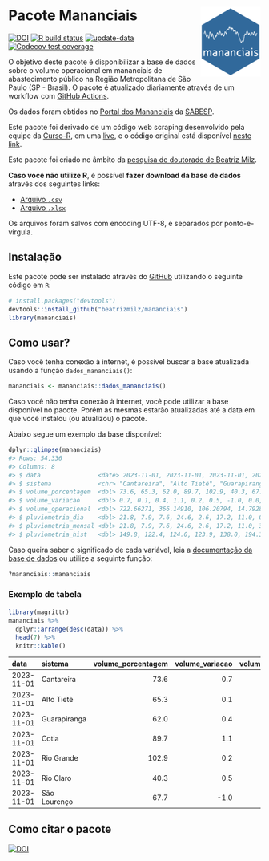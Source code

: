 
<!-- README.md is generated from README.Rmd. Please edit that file -->

# Pacote Mananciais <img src="man/figures/hexlogo.png" align="right" width = "120px"/>

<!-- badges: start -->

[![DOI](https://zenodo.org/badge/DOI/10.5281/zenodo.4733056.svg)](https://doi.org/10.5281/zenodo.4733056)
[![R build
status](https://github.com/beatrizmilz/mananciais/workflows/R-CMD-check/badge.svg)](https://github.com/beatrizmilz/mananciais/actions)
[![update-data](https://github.com/beatrizmilz/mananciais/actions/workflows/2-update_data.yaml/badge.svg)](https://github.com/beatrizmilz/mananciais/actions/workflows/2-update_data.yaml)
[![Codecov test
coverage](https://codecov.io/gh/beatrizmilz/mananciais/branch/master/graph/badge.svg)](https://codecov.io/gh/beatrizmilz/mananciais?branch=master)
<!-- badges: end -->

O objetivo deste pacote é disponibilizar a base de dados sobre o volume
operacional em mananciais de abastecimento público na Região
Metropolitana de São Paulo (SP - Brasil). O pacote é atualizado
diariamente através de um workflow com [GitHub
Actions](https://github.com/beatrizmilz/mananciais/actions).

Os dados foram obtidos no [Portal dos
Mananciais](http://mananciais.sabesp.com.br/Situacao) da
[SABESP](http://site.sabesp.com.br/site/Default.aspx).

Este pacote foi derivado de um código web scraping desenvolvido pela
equipe da [Curso-R](https://www.curso-r.com/), em uma
[live](https://youtu.be/jvZIxrMmOcQ), e o código original está
disponível [neste
link](https://github.com/curso-r/lives/blob/master/drafts/20200730_scraper_sabesp.R).

Este pacote foi criado no âmbito da [pesquisa de doutorado de Beatriz
Milz](https://beatrizmilz.github.io/tese/).

**Caso você não utilize R**, é possível **fazer download da base de
dados** através dos seguintes links:

- [Arquivo
  `.csv`](https://github.com/beatrizmilz/mananciais/raw/master/inst/extdata/mananciais.csv)
- [Arquivo
  `.xlsx`](https://github.com/beatrizmilz/mananciais/blob/master/inst/extdata/mananciais.xlsx?raw=true)

Os arquivos foram salvos com encoding UTF-8, e separados por
ponto-e-vírgula.

## Instalação

Este pacote pode ser instalado através do [GitHub](https://github.com/)
utilizando o seguinte código em `R`:

``` r
# install.packages("devtools")
devtools::install_github("beatrizmilz/mananciais")
library(mananciais)
```

## Como usar?

Caso você tenha conexão à internet, é possível buscar a base atualizada
usando a função `dados_mananciais()`:

``` r
mananciais <- mananciais::dados_mananciais() 
```

Caso você não tenha conexão à internet, você pode utilizar a base
disponível no pacote. Porém as mesmas estarão atualizadas até a data em
que você instalou (ou atualizou) o pacote.

Abaixo segue um exemplo da base disponível:

``` r
dplyr::glimpse(mananciais)
#> Rows: 54,336
#> Columns: 8
#> $ data                <date> 2023-11-01, 2023-11-01, 2023-11-01, 2023-11-01, 2…
#> $ sistema             <chr> "Cantareira", "Alto Tietê", "Guarapiranga", "Cotia…
#> $ volume_porcentagem  <dbl> 73.6, 65.3, 62.0, 89.7, 102.9, 40.3, 67.7, 72.9, 6…
#> $ volume_variacao     <dbl> 0.7, 0.1, 0.4, 1.1, 0.2, 0.5, -1.0, 0.0, 0.1, 0.1,…
#> $ volume_operacional  <dbl> 722.66271, 366.14910, 106.20794, 14.79281, 115.454…
#> $ pluviometria_dia    <dbl> 21.8, 7.9, 7.6, 24.6, 2.6, 17.2, 11.0, 0.0, 0.6, 0…
#> $ pluviometria_mensal <dbl> 21.8, 7.9, 7.6, 24.6, 2.6, 17.2, 11.0, 301.6, 200.…
#> $ pluviometria_hist   <dbl> 149.8, 122.4, 124.0, 123.9, 138.0, 194.3, 150.4, 1…
```

Caso queira saber o significado de cada variável, leia a [documentação
da base de
dados](https://beatrizmilz.github.io/mananciais/reference/mananciais.html)
ou utilize a seguinte função:

``` r
?mananciais::mananciais
```

### Exemplo de tabela

``` r
library(magrittr)
mananciais %>% 
  dplyr::arrange(desc(data)) %>% 
  head(7) %>%
  knitr::kable()
```

| data       | sistema      | volume_porcentagem | volume_variacao | volume_operacional | pluviometria_dia | pluviometria_mensal | pluviometria_hist |
|:-----------|:-------------|-------------------:|----------------:|-------------------:|-----------------:|--------------------:|------------------:|
| 2023-11-01 | Cantareira   |               73.6 |             0.7 |          722.66271 |             21.8 |                21.8 |             149.8 |
| 2023-11-01 | Alto Tietê   |               65.3 |             0.1 |          366.14910 |              7.9 |                 7.9 |             122.4 |
| 2023-11-01 | Guarapiranga |               62.0 |             0.4 |          106.20794 |              7.6 |                 7.6 |             124.0 |
| 2023-11-01 | Cotia        |               89.7 |             1.1 |           14.79281 |             24.6 |                24.6 |             123.9 |
| 2023-11-01 | Rio Grande   |              102.9 |             0.2 |          115.45480 |              2.6 |                 2.6 |             138.0 |
| 2023-11-01 | Rio Claro    |               40.3 |             0.5 |            5.50475 |             17.2 |                17.2 |             194.3 |
| 2023-11-01 | São Lourenço |               67.7 |            -1.0 |           60.10355 |             11.0 |                11.0 |             150.4 |

## Como citar o pacote

[![DOI](https://zenodo.org/badge/DOI/10.5281/zenodo.4733056.svg)](https://doi.org/10.5281/zenodo.4733056)
